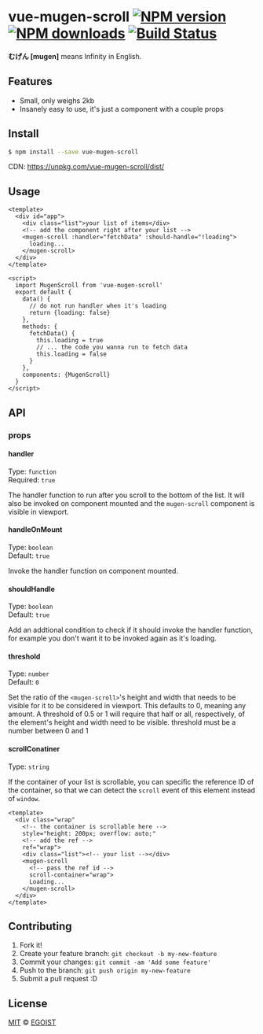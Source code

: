# vue-mugen-scroll [![NPM version](https://img.shields.io/npm/v/vue-mugen-scroll.svg?style=flat-square)](https://npmjs.com/package/vue-mugen-scroll) [![NPM downloads](https://img.shields.io/npm/dm/vue-mugen-scroll.svg?style=flat-square)](https://npmjs.com/package/vue-mugen-scroll) [![Build Status](https://img.shields.io/circleci/project/egoist/vue-mugen-scroll/master.svg?style=flat-square)](https://circleci.com/gh/egoist/vue-mugen-scroll)

**むげん [mugen]** means Infinity in English.

## Features

- Small, only weighs 2kb
- Insanely easy to use, it's just a component with a couple props

## Install

```bash
$ npm install --save vue-mugen-scroll
```

CDN: https://unpkg.com/vue-mugen-scroll/dist/

## Usage

```vue
<template>
  <div id="app">
    <div class="list">your list of items</div>
    <!-- add the component right after your list -->
    <mugen-scroll :handler="fetchData" :should-handle="!loading">
      loading...
    </mugen-scroll>
  </div>
</template>

<script>
  import MugenScroll from 'vue-mugen-scroll'
  export default {
    data() {
      // do not run handler when it's loading
      return {loading: false}
    },
    methods: {
      fetchData() {
        this.loading = true
        // ... the code you wanna run to fetch data
        this.loading = false
      }
    },
    components: {MugenScroll}
  }
</script>
```

## API

### props

#### handler

Type: `function`<br>
Required: `true`

The handler function to run after you scroll to the bottom of the list. It will also be invoked on component mounted and the `mugen-scroll` component is visible in viewport.

#### handleOnMount

Type: `boolean`<br>
Default: `true`

Invoke the handler function on component mounted.

#### shouldHandle

Type: `boolean`<br>
Default: `true`

Add an addtional condition to check if it should invoke the handler function, for example you don't want it to be invoked again as it's loading.

#### threshold

Type: `number`<br>
Default: `0`

Set the ratio of the `<mugen-scroll>`'s height and width that needs to be visible for it to be considered in viewport. This defaults to 0, meaning any amount. A threshold of 0.5 or 1 will require that half or all, respectively, of the element's height and width need to be visible. threshold must be a number between 0 and 1

#### scrollConatiner

Type: `string`

If the container of your list is scrollable, you can specific the reference ID of the container, so that we can detect the `scroll` event of this element instead of `window`.

```vue
<template>
  <div class="wrap"
    <!-- the container is scrollable here -->
    style="height: 200px; overflow: auto;"
    <!-- add the ref -->
    ref="wrap">
    <div class="list"><!-- your list --></div>
    <mugen-scroll
      <!-- pass the ref id -->
      scroll-container="wrap">
      Loading...
    </mugen-scroll>
  </div>
</template>
```

## Contributing

1. Fork it!
2. Create your feature branch: `git checkout -b my-new-feature`
3. Commit your changes: `git commit -am 'Add some feature'`
4. Push to the branch: `git push origin my-new-feature`
5. Submit a pull request :D

## License

[MIT](https://egoist.mit-license.org/) © [EGOIST](https://github.com/egoist)
